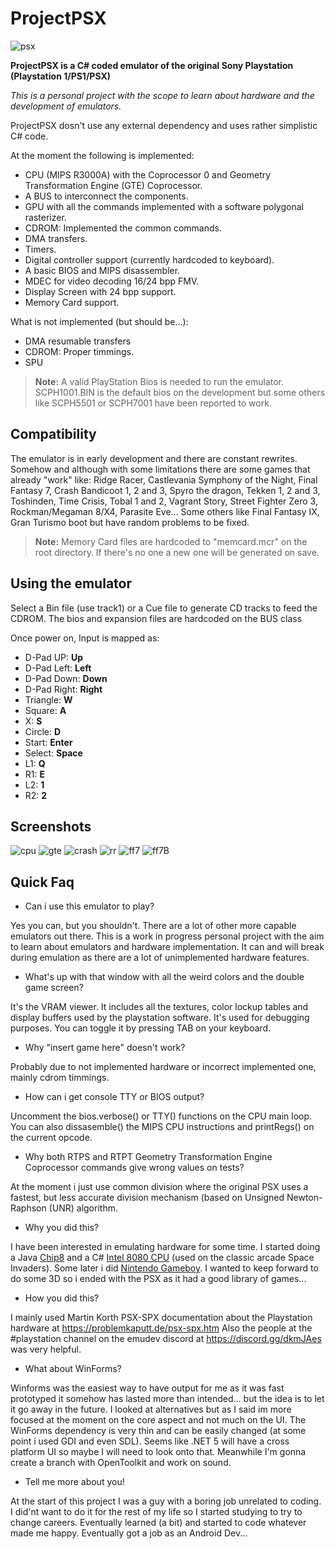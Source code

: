 # ProjectPSX

![psx](https://user-images.githubusercontent.com/28767885/60985122-30e29900-a33d-11e9-8956-4b933a2745b4.PNG)

**ProjectPSX is a C# coded emulator of the original Sony Playstation (Playstation 1/PS1/PSX)**

*This is a personal project with the scope to learn about hardware and the development of emulators.*

ProjectPSX dosn't use any external dependency and uses rather simplistic C# code.

At the moment the following is implemented:
- CPU (MIPS R3000A) with the Coprocessor 0 and Geometry Transformation Engine (GTE) Coprocessor.
- A BUS to interconnect the components.
- GPU with all the commands implemented with a software polygonal rasterizer.
- CDROM: Implemented the common commands.
- DMA transfers.
- Timers.
- Digital controller support (currently hardcoded to keyboard).
- A basic BIOS and MIPS disassembler.
- MDEC for video decoding 16/24 bpp FMV.
- Display Screen with 24 bpp support.
- Memory Card support.

What is not implemented (but should be...):
- DMA resumable transfers
- CDROM: Proper timmings.
- SPU

> **Note:**  A valid PlayStation Bios is needed to run the emulator. SCPH1001.BIN is the default bios on the development but some others like SCPH5501 or SCPH7001 have been reported to work.

## Compatibility

The emulator is in early development and there are constant rewrites. Somehow and although with some limitations there are some games that already "work" like:
Ridge Racer, Castlevania Symphony of the Night, Final Fantasy 7, Crash Bandicoot 1, 2 and 3, Spyro the dragon, Tekken 1, 2 and 3, Toshinden, Time Crisis, Tobal 1 and 2, Vagrant Story, Street Fighter Zero 3, Rockman/Megaman 8/X4, Parasite Eve...
Some others like Final Fantasy IX, Gran Turismo boot but have random problems to be fixed.

> **Note:**  Memory Card files are hardcoded to "memcard.mcr" on the root directory. If there's no one a new one will be generated on save.


## Using the emulator

Select a Bin file (use track1) or a Cue file to generate CD tracks to feed the CDROM.
The bios and expansion files are hardcoded on the BUS class
 
Once power on, Input is mapped as:

* D-Pad UP: **Up**
* D-Pad Left: **Left**
* D-Pad Down: **Down**
* D-Pad Right: **Right**
* Triangle: **W**
* Square: **A**
* X: **S**
* Circle: **D**
* Start: **Enter**
* Select: **Space**
* L1: **Q**
* R1: **E**
* L2: **1**
* R2: **2**

## Screenshots
![cpu](https://user-images.githubusercontent.com/28767885/60985112-304a0280-a33d-11e9-83b3-49a15fb1c117.PNG)
![gte](https://user-images.githubusercontent.com/28767885/60985120-30e29900-a33d-11e9-8cfa-1753b878e023.PNG)
![crash](https://user-images.githubusercontent.com/28767885/60985114-304a0280-a33d-11e9-80e2-08cd1c5abfbe.PNG)
![rr](https://user-images.githubusercontent.com/28767885/60985123-30e29900-a33d-11e9-9188-f942e44bcc3a.PNG)
![ff7](https://user-images.githubusercontent.com/28767885/60985116-304a0280-a33d-11e9-9944-f0dfc4f085c3.PNG)
![ff7B](https://user-images.githubusercontent.com/28767885/60985118-304a0280-a33d-11e9-9170-af6902f8bd08.PNG)

## Quick Faq
- Can i use this emulator to play?

Yes you can, but you shouldn't. There are a lot of other more capable emulators out there. This is a work in progress personal project with the aim to learn about emulators and hardware implementation. It can and will break during emulation as there are a lot of unimplemented hardware features.

- What's up with that window with all the weird colors and the double game screen?

It's the VRAM viewer. It includes all the textures, color lockup tables and display buffers used by the playstation software. It's used for debugging purposes. You can toggle it by pressing TAB on your keyboard.

- Why "insert game here" doesn't work?

Probably due to not implemented hardware or incorrect implemented one, mainly cdrom timmings.

- How can i get console TTY or BIOS output?

Uncomment the bios.verbose() or TTY() functions on the CPU main loop. You can also dissasemble() the MIPS CPU instructions and printRegs() on the current opcode.

- Why both RTPS and RTPT Geometry Transformation Engine Coprocessor commands give wrong values on tests?

At the moment i just use common division where the original PSX uses a fastest, but less accurate division mechanism (based on Unsigned Newton-Raphson (UNR) algorithm.

- Why you did this?

I have been interested in emulating hardware for some time. I started doing a Java [Chip8](https://github.com/BluestormDNA/Chip8) and a C# [Intel 8080 CPU](https://github.com/BluestormDNA/i8080-Space-Invaders) (used on the classic arcade Space Invaders). Some later i did [Nintendo Gameboy](https://github.com/BluestormDNA/ProjectDMG). I wanted to keep forward to do some 3D so i ended with the PSX as it had a good library of games...

- How you did this?

I  mainly used Martin Korth PSX-SPX documentation about the Playstation hardware at https://problemkaputt.de/psx-spx.htm
Also the people at the #playstation channel on the emudev discord at https://discord.gg/dkmJAes was very helpful.

- What about WinForms?

Winforms was the easiest way to have output for me as it was fast prototyped it somehow has lasted more than intended... but the idea is to let it go away in the future.
I looked at alternatives but as I said im more focused at the moment on the core aspect and not much on the UI. The WinForms dependency is very thin and can be easily changed (at some point i used GDI and even SDL).
Seems like .NET 5 will have a cross platform UI so maybe I will need to look onto that. Meanwhile I'm gonna create a branch with OpenToolkit and work on sound.

- Tell me more about you!

At the start of this project I was a guy with a boring job unrelated to coding. I did'nt want to do it for the rest of my life so I started studying to try to change careers. Eventually learned (a bit) and started to code whatever made me happy. Eventually got a job as an Android Dev...

